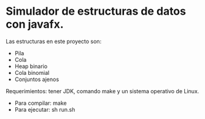 # Simulador de estructuras de datos con javafx.

Las estructuras en este proyecto son:

- Pila
- Cola
- Heap binario
- Cola binomial
- Conjuntos ajenos

Requerimientos: tener JDK, comando make y un sistema operativo de Linux.

- Para compilar: make
- Para ejecutar: sh run.sh
